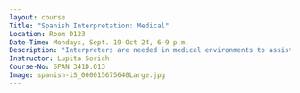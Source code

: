 ```yaml
---
layout: course
Title: "Spanish Interpretation: Medical"
Location: Room D123
Date-Time: Mondays, Sept. 19-Oct 24, 6-9 p.m.
Description: "Interpreters are needed in medical environments to assist clients unable to communicate in English. Language barriers can prevent some clients from accessing services which might leave them at risk for receiving inappropriate medical care. This Healthcare Interpreters Training course will provide a strong foundation. The course includes practice through role playing for a real world experience. Topics include: The Role of the Interpreter, Interpreter Protocol, Code of Ethics, Standards of Practice, Medical Terminology, Body Systems and their functions, Cultural Competency, Title VI and the Health Insurance Portability and Accountability Act (HIPAA). Class notes: Participants must be fluent in both English and Spanish before enrollment. You must attend all classes and pass the final oral and written exams to earn a certificate of successful completion. <b>Materials fee is $10.</b>"
Instructor: Lupita Sorich
Course-No: SPAN 341D.Q13
Image: spanish-iS_000015675640Large.jpg
---
```

